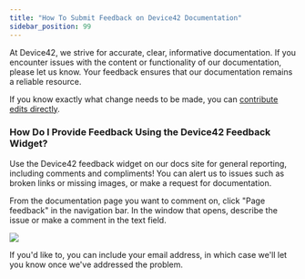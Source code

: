 ```yaml
---
title: "How To Submit Feedback on Device42 Documentation"
sidebar_position: 99
---
```


At Device42, we strive for accurate, clear, informative documentation. If you encounter issues with the content or functionality of our documentation, please let us know. Your feedback ensures that our documentation remains a reliable resource.

If you know exactly what change needs to be made, you can [contribute edits directly](./how-to-contribute-documentation-fixes.md).

### How Do I Provide Feedback Using the Device42 Feedback Widget?

Use the Device42 feedback widget on our docs site for general reporting, including comments and compliments! You can alert us to issues such as broken links or missing images, or make a request for documentation.

From the documentation page you want to comment on, click "Page feedback" in the navigation bar. In the window that opens, describe the issue or make a comment in the text field.

![](/assets/images/feedback_open_widget.png)

If you'd like to, you can include your email address, in which case we'll let you know once we've addressed the problem.

